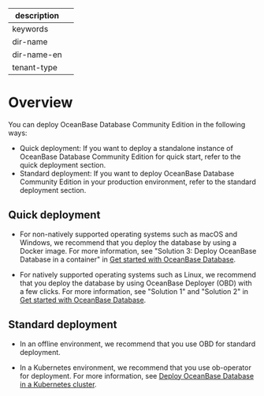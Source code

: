 |description||
|---|---|
|keywords||
|dir-name||
|dir-name-en||
|tenant-type||

# Overview

You can deploy OceanBase Database Community Edition in the following ways:

* Quick deployment: If you want to deploy a standalone instance of OceanBase Database Community Edition for quick start, refer to the quick deployment section.
* Standard deployment: If you want to deploy OceanBase Database Community Edition in your production environment, refer to the standard deployment section.
<!-- * Deployment for online experience: If you want to experience OceanBase Database Community Edition online without deploying it, refer to the online experience section. -->

## Quick deployment

* For non-natively supported operating systems such as macOS and Windows, we recommend that you deploy the database by using a Docker image. For more information, see "Solution 3: Deploy OceanBase Database in a container" in [Get started with OceanBase Database](../../200.quickstart/100.quickly-experience-oceanbase-for-community.md).

* For natively supported operating systems such as Linux, we recommend that you deploy the database by using OceanBase Deployer (OBD) with a few clicks. For more information, see "Solution 1" and "Solution 2" in [Get started with OceanBase Database](../../200.quickstart/100.quickly-experience-oceanbase-for-community.md).

## Standard deployment

* In an offline environment, we recommend that you use OBD for standard deployment.

* In a Kubernetes environment, we recommend that you use ob-operator for deployment. For more information, see [Deploy OceanBase Database in a Kubernetes cluster](../500.deploy-oceanbase-database-community-edition/300.deploy-in-the-k8s-cluster.md).

